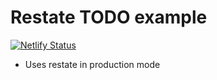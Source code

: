# Restate TODO example

[![Netlify Status](https://api.netlify.com/api/v1/badges/8076bf67-a52c-448a-af3f-71f0ddb4cbb1/deploy-status)](https://app.netlify.com/sites/restate-examples-todo/deploys)


* Uses restate in production mode



